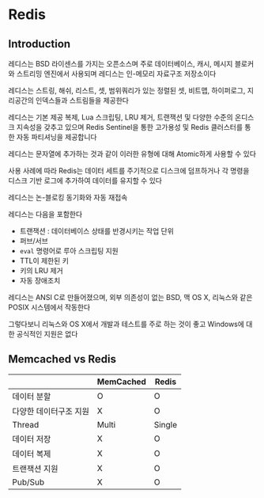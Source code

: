 # Redis

## Introduction

레디스는 BSD 라이센스를 가지는 오픈소스며 주로 데이터베이스, 캐시, 메시지 블로커와 스트리밍 엔진에서 사용되며 레디스는 인-메모리 자료구조 저장소이다

레디스는 스트링, 해쉬, 리스트, 셋, 범위쿼리가 있는 정렬된 셋, 비트맵, 하이퍼로그, 지리공간의 인덱스들과 스트림들을 제공한다

레디스는 기본 제공 복제, Lua 스크립팅, LRU 제거, 트랜잭션 및 다양한 수준의 온디스크 지속성을 갖추고 있으며 Redis Sentinel을 통한 고가용성 및 Redis 클러스터를 통한 자동 파티셔닝을 제공합니다

레디스는 문자열에 추가하는 것과 같이 이러한 유형에 대해 Atomic하게 사용할 수 있다

사용 사례에 따라 Redis는 데이터 세트를 주기적으로 디스크에 덤프하거나 각 명령을 디스크 기반 로그에 추가하여 데이터를 유지할 수 있다

레디스는 논-블로킹 동기화와 자동 재접속

레디스는 다음을 포함한다

- 트랜잭션 : 데이터베이스 상태를 반경시키는 작업 단위
- 퍼브/서브
- `eval` 명령어로 루아 스크립팅 지원
- TTL이 제한된 키
- 키의 LRU 제거
- 자동 장애조치

레디스는 ANSI C로 만들어졌으며, 외부 의존성이 없는 BSD, 맥 OS X, 리눅스와 같은 POSIX 시스템에서 작동한다

그렇다보니 리눅스와 OS X에서 개발과 테스트를 주로 하는 것이 좋고 Windows에 대한 공식적인 지원은 없다

## Memcached vs Redis

|                      | MemCached | Redis  |
|----------------------|-----------|--------|
| 데이터 분할           |     O     |   O    |
| 다양한 데이터구조 지원 |     X     |   O    |
| Thread               |    Multi  | Single |
| 데이터 저장           |     X     |   O    |
| 데이터 복제           |     X     |   O    |
| 트랜잭션 지원         |     X     |   O    |
| Pub/Sub              |     X     |   O    |

